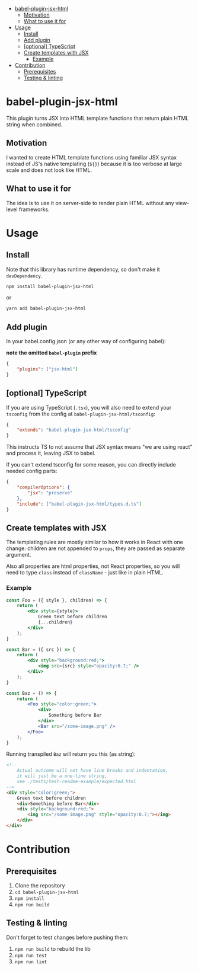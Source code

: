 - [babel-plugin-jsx-html](#babel-plugin-jsx-html)
  - [Motivation](#motivation)
  - [What to use it for](#what-to-use-it-for)
- [Usage](#usage)
  - [Install](#install)
  - [Add plugin](#add-plugin)
  - [\[optional\] TypeScript](#optional-typescript)
  - [Create templates with JSX](#create-templates-with-jsx)
    - [Example](#example)
- [Contribution](#contribution)
  - [Prerequisites](#prerequisites)
  - [Testing \& linting](#testing--linting)

# babel-plugin-jsx-html
This plugin turns JSX into HTML template functions that return plain HTML string
when combined.

## Motivation
I wanted to create HTML template functions using familiar JSX syntax instead of
JS's native templating (`${}`) because it is too verbose at large scale and
does not look like HTML.

## What to use it for
The idea is to use it on server-side to render plain HTML without any view-level
frameworks.

# Usage

## Install
Note that this library has runtime dependency, so don't make it `devDependency`.

```bash
npm install babel-plugin-jsx-html
```
or
```bash
yarn add babel-plugin-jsx-html
```

## Add plugin
In your babel.config.json (or any other way of configuring babel):

__note the omitted `babel-plugin` prefix__

```json
{
    "plugins": ["jsx-html"]
}
```

## [optional] TypeScript
If you are using TypeScript (`.tsx`), you will also need to extend your
`tsconfig` from the config at `babel-plugin-jsx-html/tsconfig`:

```json
{
    "extends": "babel-plugin-jsx-html/tsconfig"
}
```
This instructs TS to not assume that JSX syntax means "we are using react" and process it, leaving JSX to babel.

If you can't extend tsconfig for some reason, you can directly include needed
config parts:
```json
{
    "compilerOptions": {
        "jsx": "preserve"
    },
    "include": ["babel-plugin-jsx-html/types.d.ts"]
}
```

## Create templates with JSX
The templating rules are mostly similar to how it works in React
with one change: children are not appended to `props`, they are
passed as separate argument.

Also all properties are html properties, not React properties,
so you will need to type `class` instead of `className` - just like in plain HTML.

### Example
```jsx
const Foo = ({ style }, children) => {
    return (
        <div style={style}>
            Green text before children
            {...children}
        </div>
    );
}

const Bar = ({ src }) => {
    return (
        <div style="background:red;">
            <img src={src} style="opacity:0.7;" />
        </div>
    );
}

const Baz = () => {
    return (
        <Foo style="color:green;">
            <div>
                Something before Bar
            </div>
            <Bar src="/some-image.png" />
        </Foo>
    );
}
```

Running transpiled `Baz` will return you this (as string):
```html
<!-- 
    Actual outcome will not have line breaks and indentation,
    it will just be a one-line string,
    see ./tests/test-readme-example/expected.html
-->
<div style="color:green;">
    Green text before children
    <div>Something before Bar</div>
    <div style="background:red;">
        <img src="/some-image.png" style="opacity:0.7;"></img>
    </div>
</div>
```

# Contribution
## Prerequisites
1. Clone the repository
2. `cd babel-plugin-jsx-html`
3. `npm install`
4. `npm run build`

## Testing & linting
Don't forget to test changes before pushing them:

1. `npm run build` to rebuild the lib
2. `npm run test`
3. `npm run lint`
